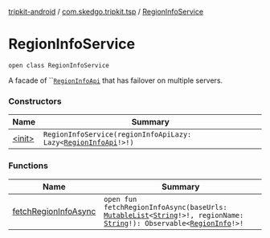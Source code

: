[tripkit-android](../../index.md) / [com.skedgo.tripkit.tsp](../index.md) / [RegionInfoService](./index.md)

# RegionInfoService

`open class RegionInfoService`

A facade of ``[`RegionInfoApi`](../-region-info-api/index.md) that has failover on multiple servers.

### Constructors

| Name | Summary |
|---|---|
| [&lt;init&gt;](-init-.md) | `RegionInfoService(regionInfoApiLazy: Lazy<`[`RegionInfoApi`](../-region-info-api/index.md)`!>!)` |

### Functions

| Name | Summary |
|---|---|
| [fetchRegionInfoAsync](fetch-region-info-async.md) | `open fun fetchRegionInfoAsync(baseUrls: `[`MutableList`](https://kotlinlang.org/api/latest/jvm/stdlib/kotlin.collections/-mutable-list/index.html)`<`[`String`](https://kotlinlang.org/api/latest/jvm/stdlib/kotlin/-string/index.html)`!>!, regionName: `[`String`](https://kotlinlang.org/api/latest/jvm/stdlib/kotlin/-string/index.html)`!): Observable<`[`RegionInfo`](../../com.skedgo.tripkit.data.tsp/-region-info/index.md)`!>!` |
